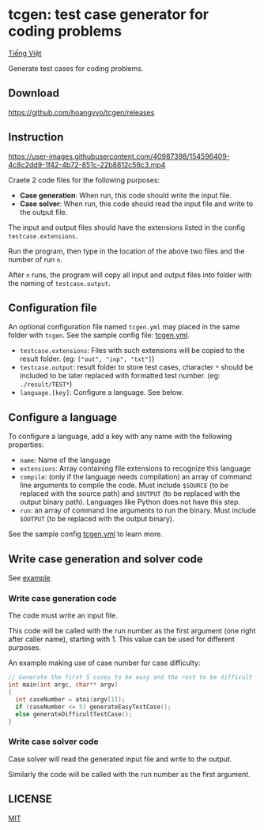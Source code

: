 # tcgen: test case generator for coding problems

[Tiếng Việt](./README.vi.md)

Generate test cases for coding problems.

## Download

https://github.com/hoangvvo/tcgen/releases

## Instruction

https://user-images.githubusercontent.com/40987398/154596409-4c8c2dd9-1f42-4b72-851c-22b8812c56c3.mp4

Craete 2 code files for the following purposes:

- **Case generation**: When run, this code should write the input file.
- **Case solver**: When run, this code should read the input file and write to the output file.

The input and output files should have the extensions listed in the config `testcase.extensions`.

Run the program, then type in the location of the above two files and the number of run `n`.

After `n` runs, the program will copy all input and output files into folder with the naming of `testcase.output`.

## Configuration file

An optional configuration file named `tcgen.yml` may placed in the same folder with `tcgen`. See the sample config file: [tcgen.yml](./gen/tcgen.yml).

- `testcase.extensions`: Files with such extensions will be copied to the result folder. (eg: `["out", "inp", "txt"]`)
- `testcase.output`: result folder to store test cases, character `*` should be included to be later replaced with formatted test number. (eg: `./result/TEST*`)
- `language.[key]`: Configure a language. See below.

## Configure a language

To configure a language, add a key with any name with the following properties:

- `name`: Name of the language
- `extensions`: Array containing file extensions to recognize this language
- `compile`: (only if the language needs compilation) an array of command line arguments to compile the code. Must include `$SOURCE` (to be replaced with the source path) and `$OUTPUT` (to be replaced with the output binary path). Languages like Python does not have this step.
- `run`: an array of command line arguments to run the binary. Must include `$OUTPUT` (to be replaced with the output binary).

See the sample config [tcgen.yml](./gen/tcgen.yml) to learn more.

## Write case generation and solver code

See [example](./example)

### Write case generation code

The code must write an input file.

This code will be called with the run number as the first argument (one right after caller name), starting with 1. This value can be used for different purposes.

An example making use of case number for case difficulty:

```cpp
// Generate the first 5 cases to be easy and the rest to be difficult
int main(int argc, char** argv)
{
  int caseNumber = atoi(argv[1]);
  if (caseNumber <= 5) generateEasyTestCase();
  else generateDifficultTestCase();
}
```

### Write case solver code

Case solver will read the generated input file and write to the output.

Similarly the code will be called with the run number as the first argument.

## LICENSE

[MIT](LICENSE)
